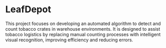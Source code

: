 # LeafDepot
This project focuses on developing an automated algorithm to detect and count tobacco crates in warehouse environments. It is designed to assist tobacco logistics by replacing manual counting processes with intelligent visual recognition, improving efficiency and reducing errors.

